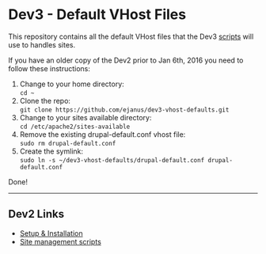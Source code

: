 # Dev3 - Default VHost Files

This repository contains all the default VHost files that the Dev3 [scripts](https://github.com/ejanus/dev3-scripts/wiki) will use to handles sites.

If you have an older copy of the Dev2 prior to Jan 6th, 2016 you need to follow these instructions: 

1. Change to your home directory:  
    `cd ~`  
2. Clone the repo:  
    `git clone https://github.com/ejanus/dev3-vhost-defaults.git`  
3. Change to your sites available directory:  
    `cd /etc/apache2/sites-available`  
4. Remove the existing drupal-default.conf vhost file:   
    `sudo rm drupal-default.conf`  
5.  Create the symlink:  
    `sudo ln -s ~/dev3-vhost-defaults/drupal-default.conf drupal-default.conf`  

Done!

***

## Dev2 Links

* [Setup & Installation](https://github.com/ejanus/dev3/wiki)
* [Site management scripts](https://github.com/ejanus/dev3-scripts)
